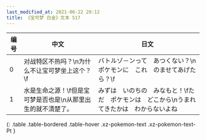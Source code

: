 ```yaml
---
last_modified_at: 2021-06-22 20:12
title: 《宝可梦 白金》文本 517
---
```

| 编号 | 中文 | 日文 |
| ---- | ---- | ---- |
| 0 | 对战特区不热吗？\n为什么不让宝可梦坐上这个？\f | バトルゾ－ンって　あつくない？\nポケモンに　これ　のませてあげたら？\f |
| 1 | 水是生命之源！\f但是宝可梦是否也是\n从那里出生的就不清楚了。 | みずは　いのちの　みなもと！\fただ　ポケモンは　どこから\nうまれてきたかは　わからないよね |
{: .table .table-bordered .table-hover .xz-pokemon-text .xz-pokemon-text-Pt }